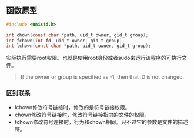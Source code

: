 ## 函数原型
```c
#include <unistd.h>

int chown(const char *path, uid_t owner, gid_t group);
int fchown(int fd, uid_t owner, gid_t group);
int lchown(const char *path, uid_t owner, gid_t group);
```
实际执行需要root权限。也就是使用root身份或者sudo来运行该程序的可执行文件。
>If the owner or group is specified as -1, then that ID is not changed.

### 区别联系
* lchown修改符号链接时，修改的是符号链接权限。
* chown修改符号链接时，修改符号链接指向的文件的权限。 
* fchown修改符号连接时，行为和chown相同。只不过它的参数是文件的描述符。